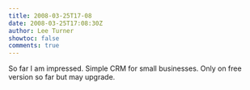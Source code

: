 ```yaml
---
title: 2008-03-25T17-08
date: 2008-03-25T17:08:30Z
author: Lee Turner
showtoc: false
comments: true
---
```


So far I am impressed.  Simple CRM for small businesses.  Only on free version so far but may upgrade.

